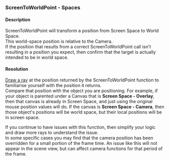 ### ScreenToWorldPoint - Spaces
#### Description
ScreenToWorldPoint will transform a position from Screen Space to World Space.  
This world-space position is relative to the Camera.  
If the position that results from a correct ScreenToWorldPoint call isn't resulting in a position you expect, then confirm that the target is actually intended to be in world space.

#### Resolution
[Draw a ray](../Debugging/Draw%20Functions.md) at the position returned by the ScreenToWorldPoint function to familiarise yourself with the position it returns.  
Compare that position with the object you are positioning. For example, if your object is parented under a Canvas that is **Screen Space - Overlay**, then that canvas is already in Screen Space, and just using the original mouse position values will do. If the canvas is **Screen Space - Camera**, then those object's positions will be world space, but their local positions will be in screen space.  

If you continue to have issues with this function, then simplify your logic and draw more rays to understand the issue.  
In some specific cases you may find that the camera position has been overridden for a small portion of the frame time. An issue like this will not appear in the scene view, but can affect camera functions for that period of the frame.